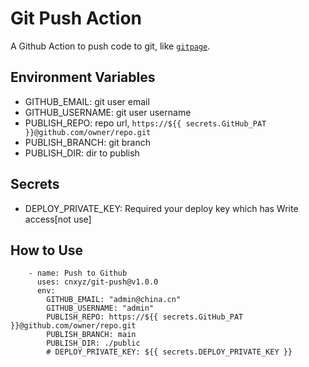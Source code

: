 # Git Push Action

A Github Action to push code to git, like [`gitpage`](https://pages.github.com/).

## Environment Variables

- GITHUB_EMAIL: git user email
- GITHUB_USERNAME: git user username
- PUBLISH_REPO: repo url, `https://${{ secrets.GitHub_PAT }}@github.com/owner/repo.git`
- PUBLISH_BRANCH: git branch
- PUBLISH_DIR: dir to publish

## Secrets

- DEPLOY_PRIVATE_KEY: Required your deploy key which has Write access[not use]

## How to Use

```
    - name: Push to Github
      uses: cnxyz/git-push@v1.0.0
      env:
        GITHUB_EMAIL: "admin@china.cn"
        GITHUB_USERNAME: "admin"
        PUBLISH_REPO: https://${{ secrets.GitHub_PAT }}@github.com/owner/repo.git
        PUBLISH_BRANCH: main
        PUBLISH_DIR: ./public
        # DEPLOY_PRIVATE_KEY: ${{ secrets.DEPLOY_PRIVATE_KEY }}
```
